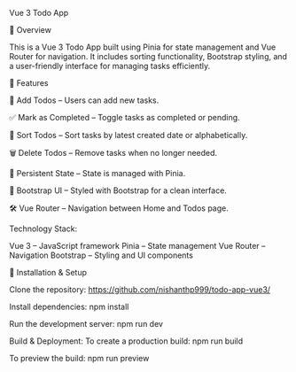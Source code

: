 Vue 3 Todo App

📌 Overview

This is a Vue 3 Todo App built using Pinia for state management and Vue Router for navigation. It includes sorting functionality, Bootstrap styling, and a user-friendly interface for managing tasks efficiently.


🚀 Features

📝 Add Todos – Users can add new tasks.

✅ Mark as Completed – Toggle tasks as completed or pending.

🔄 Sort Todos – Sort tasks by latest created date or alphabetically.

🗑 Delete Todos – Remove tasks when no longer needed.

📌 Persistent State – State is managed with Pinia.

🎨 Bootstrap UI – Styled with Bootstrap for a clean interface.

🛠 Vue Router – Navigation between Home and Todos page.

Technology Stack:

Vue 3 – JavaScript framework
Pinia – State management
Vue Router – Navigation
Bootstrap – Styling and UI components

🚀 Installation & Setup

  Clone the repository:
   https://github.com/nishanthp999/todo-app-vue3/

   Install dependencies:
   npm install

   Run the development server:
   npm run dev
   
Build & Deployment:
To create a production build:
npm run build

To preview the build:
npm run preview

   

